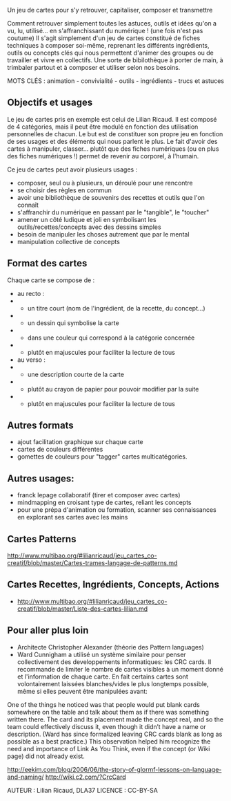  Un jeu de cartes pour s'y retrouver, capitaliser, composer et transmettre
 
Comment retrouver simplement toutes les astuces, outils et idées qu'on a vu, lu, utilisé... en s'affranchissant du numérique ! (une fois n'est pas coutume)
Il s'agit simplement d'un jeu de cartes constitué de fiches techniques à composer soi-même, reprenant les différents ingrédients, outils ou concepts clés qui nous permettent d'animer des groupes ou de travailler et vivre en collectifs. Une sorte de bibilothèque à porter de main, à trimbaler partout et à composer et utiliser selon nos besoins.

MOTS CLÉS : animation - convivialité - outils - ingrédients - trucs et astuces

## Objectifs et usages

Le jeu de cartes pris en exemple est celui de Lilian Ricaud. Il est composé de 4 catégories, mais il peut être modulé en fonction des utilisation personnelles de chacun. Le but est de constituer son propre jeu en fonction de ses usages et des éléments qui nous parlent le plus.
Le fait d'avoir des cartes à manipuler, classer... plutôt que des fiches numériques (ou en plus des fiches numériques !) permet de revenir au corporel, à l'humain.

Ce jeu de cartes peut avoir plusieurs usages :

- composer, seul ou à plusieurs, un déroulé pour une rencontre
- se choisir des règles en commun
- avoir une bibliothèque de souvenirs des recettes et outils que l'on connaît
- s'affranchir du numérique en passant par le "tangible", le "toucher"
- amener un côté ludique et joli en symbolisant les outils/recettes/concepts avec des dessins simples
- besoin de manipuler les choses autrement que par le mental
- manipulation collective de concepts


## Format des cartes

Chaque carte se compose de :

- au recto :
- - un titre court (nom de l'ingrédient, de la recette, du concept...)
- - un dessin qui symbolise la carte
- - dans une couleur qui correspond à la catégorie concernée
- - plutôt en majuscules pour faciliter la lecture de tous
- au verso :
- - une description courte de la carte
- - plutôt au crayon de papier pour pouvoir modifier par la suite
- - plutôt en majuscules pour faciliter la lecture de tous


## Autres formats

- ajout facilitation graphique sur chaque carte
- cartes de couleurs différentes
- gomettes de couleurs pour "tagger" cartes multicatégories.

## Autres usages:
- franck lepage collaboratif (tirer et composer avec cartes)
- mindmapping en croisant type de cartes, reliant les concepts
- pour une prépa d'animation ou formation, scanner ses connaissances en explorant ses cartes avec les mains

## Cartes Patterns

http://www.multibao.org/#lilianricaud/jeu_cartes_co-creatif/blob/master/Cartes-trames-langage-de-patterns.md

## Cartes Recettes, Ingrédients, Concepts, Actions

- http://www.multibao.org/#lilianricaud/jeu_cartes_co-creatif/blob/master/Liste-des-cartes-lilian.md


## Pour aller plus loin

- Architecte Christopher Alexander (théorie des Pattern languages)
- Ward Cunnigham a utilisé un système similaire pour penser collectivement des developpements informatiques: les CRC cards. Il recommande de limiter le nombre de cartes visibles à un moment donné et l'information de chaque carte. En fait certains cartes sont volontairement laissées blanches/vides le plus longtemps possible, même si elles peuvent être manipulées avant:

One of the things he noticed was that people would put blank cards somewhere on the table and talk about them as if there was something written there. The card and its placement made the concept real, and so the team could effectively discuss it, even though it didn’t have a name or description. (Ward has since formalized leaving CRC cards blank as long as possible as a best practice.) This observation helped him recognize the need and importance of Link As You Think, even if the concept (or Wiki page) did not already exist. 

http://eekim.com/blog/2006/06/the-story-of-glormf-lessons-on-language-and-naming/ 
http://wiki.c2.com/?CrcCard




AUTEUR : Lilian Ricaud, DLA37
LICENCE : CC-BY-SA
